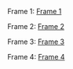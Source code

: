 Frame 1:
[Frame 1](DynamicFrame-01.jpg)

Frame 2:
[Frame 2](StaticFrame-02.jpg)

Frame 3:
[Frame 3](Logo-03.jpg)

Frame 4:
[Frame 4](Elysium-04.jpg)
